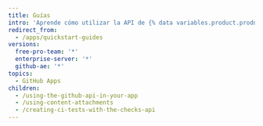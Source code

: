 ```yaml
---
title: Guías
intro: 'Aprende cómo utilizar la API de {% data variables.product.prodname_dotcom %} con tu app, integración continua, y cómo compilar con las apps.'
redirect_from:
  - /apps/quickstart-guides
versions:
  free-pro-team: '*'
  enterprise-server: '*'
  github-ae: '*'
topics:
  - GitHub Apps
children:
  - /using-the-github-api-in-your-app
  - /using-content-attachments
  - /creating-ci-tests-with-the-checks-api
---
```


